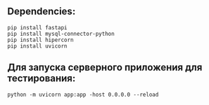 
## Dependencies:
```
pip install fastapi
pip install mysql-connector-python
pip install hipercorn
pip install uvicorn
```
## Для запуска серверного приложения для тестирования:
```
python -m uvicorn app:app -host 0.0.0.0 --reload
```